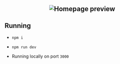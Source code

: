 <h2 align='center'>

<img src="https://raw.githubusercontent.com/StamTsag/homepage/v2/.github/assets/preview.png" alt='Homepage preview'>
  
</h2>

## Running

- `npm i`

- `npm run dev`

- Running locally on port `3000`
